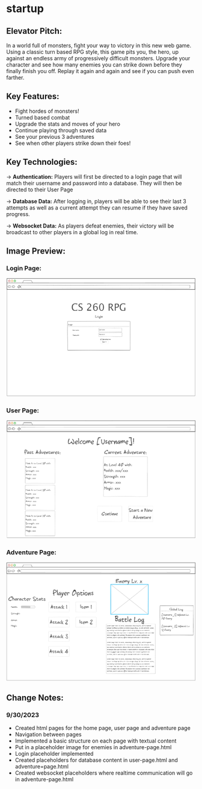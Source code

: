 # startup
## Elevator Pitch:
In a world full of monsters, fight your way to victory in this new web game. Using a classic turn based RPG style, this game pits you, the hero, up against an endless army of progressively difficult monsters. Upgrade your character and see how many enemies you can strike down before they finally finish you off. Replay it again and again and see if you can push even farther.

## Key Features:
- Fight hordes of monsters!
- Turned based combat
- Upgrade the stats and moves of your hero
- Continue playing through saved data
- See your previous 3 adventures
- See when other players strike down their foes!

## Key Technologies:
-> **Authentication:** Players will first be directed to a login page that will match their username and password into a database. They will then be directed to their User Page

-> **Database Data:** After logging in, players will be able to see their last 3 attempts as well as a current attempt they can resume if they have saved progress.

-> **Websocket Data:** As players defeat enemies, their victory will be broadcast to other players in a global log in real time.

## Image Preview:
### Login Page:
![The Login Page](/Images/game-login.png)
### User Page:
![The User Page](/Images/user-page.png)
### Adventure Page:
![The Adventure Page](/Images/adventure-page.png)

## Change Notes:
### 9/30/2023
- Created html pages for the home page, user page and adventure page
- Navigation between pages
- Implemented a basic structure on each page with textual content
- Put in a placeholder image for enemies in adventure-page.html
- Login placeholder implemented
- Created placeholders for database content in user-page.html and adventure=page.html
- Created websocket placeholders where realtime communication will go in adventure-page.html
